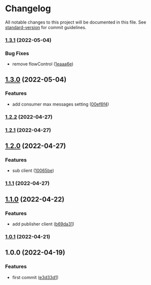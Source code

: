 # Changelog

All notable changes to this project will be documented in this file. See [standard-version](https://github.com/conventional-changelog/standard-version) for commit guidelines.

### [1.3.1](https://github.com/powerkernel/nats-client/compare/v1.3.0...v1.3.1) (2022-05-04)


### Bug Fixes

* remove flowControl ([1eaaa6e](https://github.com/powerkernel/nats-client/commit/1eaaa6ea5848048cf6f0c6eca9a026329170aa34))

## [1.3.0](https://github.com/powerkernel/nats-client/compare/v1.2.2...v1.3.0) (2022-05-04)


### Features

* add consumer max messages setting ([00ef6f4](https://github.com/powerkernel/nats-client/commit/00ef6f4fe26c8cfe2c5f8ac13a293df19a3e1a26))

### [1.2.2](https://github.com/powerkernel/nats-client/compare/v1.2.1...v1.2.2) (2022-04-27)

### [1.2.1](https://github.com/powerkernel/nats-client/compare/v1.2.0...v1.2.1) (2022-04-27)

## [1.2.0](https://github.com/powerkernel/nats-client/compare/v1.1.1...v1.2.0) (2022-04-27)


### Features

* sub client ([10065be](https://github.com/powerkernel/nats-client/commit/10065be57ce2e2640331b02be089e75a861a61fa))

### [1.1.1](https://github.com/powerkernel/nats-client/compare/v1.1.0...v1.1.1) (2022-04-27)

## [1.1.0](https://github.com/powerkernel/nats-client/compare/v1.0.1...v1.1.0) (2022-04-22)


### Features

* add publisher client ([b69da31](https://github.com/powerkernel/nats-client/commit/b69da31edae328587cbb3c9d8b89977583ce769c))

### [1.0.1](https://github.com/powerkernel/nats-client/compare/v1.0.0...v1.0.1) (2022-04-21)

## 1.0.0 (2022-04-19)


### Features

* first commit ([e3d33d1](https://github.com/powerkernel/nats-client/commit/e3d33d18a4d9d1bfed7900866eb86cfb00fb2d6a))
